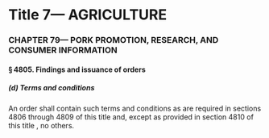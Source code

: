 
# Title 7— AGRICULTURE
### CHAPTER 79— PORK PROMOTION, RESEARCH, AND CONSUMER INFORMATION
#### § 4805. Findings and issuance of orders
##### (d) Terms and conditions

An order shall contain such terms and conditions as are required in sections 4806 through 4809 of this title and, except as provided in section 4810 of this title , no others.
